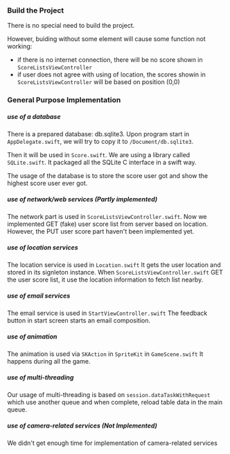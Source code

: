 ### Build the Project
There is no special need to build the project.

However, buiding without some element will cause some function not working:

- if there is no internet connection, there will be no score shown in `ScoreListsViewController`
- if user does not agree with using of location, the scores showin in `ScoreListsViewController` will be based on position (0,0)

### General Purpose Implementation

##### use of a database
There is a prepared database: db.sqlite3.
Upon program start in `AppDelegate.swift`, we will try to copy it to `/Document/db.sqlite3`.

Then it will be used in `Score.swift`.
We are using a library called `SQLite.swift`. It packaged all the SQLite C interface in a swift way.

The usage of the database is to store the score user got and show the highest score user ever got.

##### use of network/web services (Partly implemented)
The network part is used in `ScoreListsViewController.swift`.
Now we implemented GET (fake) user score list from server based on location.
However, the PUT user score part haven't been implemented yet.

##### use of location services
The location service is used in `Location.swift`
It gets the user location and stored in its signleton instance.
When `ScoreListsViewController.swift` GET the user score list, it use the location information to fetch list nearby.

##### use of email services
The email service is used in `StartViewController.swift`
The feedback button in start screen starts an email composition.

##### use of animation
The animation is used via `SKAction` in `SpriteKit` in `GameScene.swift`
It happens during all the game.

##### use of multi-threading
Our usage of multi-threading is based on `session.dataTaskWithRequest` which use another queue and when complete, reload table data in the main queue.


##### use of camera-related services (Not Implemented)
We didn't get enough time for implementation of camera-related services